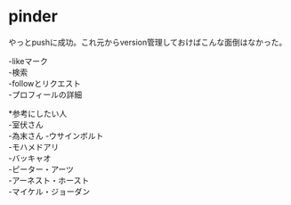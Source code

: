 # pinder  
やっとpushに成功。これ元からversion管理しておけばこんな面倒はなかった。  

-likeマーク  
-検索  
-followとリクエスト  
-プロフィールの詳細


*参考にしたい人  
-室伏さん    
-為末さん 
-ウサインボルト  
-モハメドアリ  
-バッキャオ  
-ピーター・アーツ  
-アーネスト・ホースト  
-マイケル・ジョーダン
